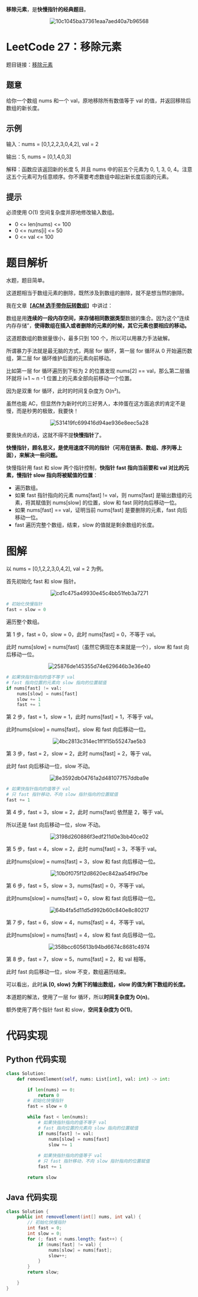**移除元素**，是**快慢指针的经典题目**。

<div align=center>

![10c1045ba37361eaa7aed40a7b96568](https://gitee.com/codegoudan/codegoudanIMG/raw/master/202112/20211217_181156126_0.jpg)

</div>

# LeetCode 27：移除元素

题目链接：[移除元素](https://leetcode-cn.com/problems/remove-element/)



## 题意

给你一个数组 nums 和一个 val，原地移除所有数值等于 val 的值，并返回移除后数组的新长度。



## 示例

输入：nums = [0,1,2,2,3,0,4,2], val = 2

输出：5, nums = [0,1,4,0,3]

解释：函数应该返回新的长度 5, 并且 nums 中的前五个元素为 0, 1, 3, 0, 4。注意这五个元素可为任意顺序。你不需要考虑数组中超出新长度后面的元素。



## 提示

必须使用 O(1) 空间复杂度并原地修改输入数组。

- 0 <= len(nums) <= 100
- 0 <= nums[i] <= 50
- 0 <= val <= 100



# 题目解析

水题，题目简单。

这道题相当于数组元素的删除，既然涉及到数组的删除，就不是想当然的删除。

我在文章【[**ACM 选手带你玩转数组**](http://mp.weixin.qq.com/s?__biz=MzI0NjAxMDU5NA==&mid=2475918890&idx=1&sn=b5dbd85bbe358d7b1668e2d9c27e2122&chksm=ff22e1a7c85568b122279e836dec029dcc9b6a8049cf84c659ccff6f69eb29e6187912b1de66&scene=21#wechat_redirect)】中讲过：

数组是用**连续的一段内存空间，来存储相同数据类型**数据的集合。因为这个“连续内存存储”，**使得数组在插入或者删除的元素的时候，其它元素也要相应的移动。**

这道题数组的数据量很小，最多只到 100 个，所以可以用暴力手法破解。

所谓暴力手法就是最无脑的方式，两层 for 循环，第一层 for 循环从 0 开始遍历数组，第二层 for 循环维护后面的元素向前移动。

比如第一层 for 循环遍历到下标为 2 的位置发现 nums[2] == val，那么第二层循环就将 i+1 ~ n -1 位置上的元素全部向前移动一个位置。

因为是双重 for 循环，此时的时间复杂度为 O(n²)。

虽然也能 AC，但显然作为新时代的三好男人，本帅蛋在这方面追求的肯定不是慢，而是秒男的极致，我要快！

<div align=center>

![531419fc699416d94ae936e8eec5a28](https://gitee.com/codegoudan/codegoudanIMG/raw/master/202112/20211217_181403277_0.jpg)

</div>

要我快点的话，这就不得不提**快慢指针**了。

**快慢指针，顾名思义，是使用速度不同的指针（可用在链表、数组、序列等上面），来解决一些问题。**

快慢指针用 fast 和 slow 两个指针控制，**快指针 fast 指向当前要和 val 对比的元素，慢指针 slow 指向将被赋值的位置**：

- 遍历数组。
- 如果 fast 指针指向的元素 nums[fast] != val，则 nums[fast] 是输出数组的元素，将其赋值到 nums[slow] 的位置，slow 和 fast 同时向后移动一位。
- 如果 nums[fast] == val，证明当前 nums[fast] 是要删除的元素，fast 向后移动一位。
- fast 遍历完整个数组，结束，slow 的值就是剩余数组的长度。



# 图解

以 nums = [0,1,2,2,3,0,4,2], val = 2 为例。

首先初始化 fast 和 slow 指针。

<div align=center>

![cd1c475a49930e45c4bb51feb3a7271](https://gitee.com/codegoudan/codegoudanIMG/raw/master/202112/20211217_181510203_0.jpg)

</div>

```Python
# 初始化快慢指针
fast = slow = 0
```

遍历整个数组。

第 1 步，fast = 0，slow = 0，此时 nums[fast] = 0，不等于 val。

此时 nums[slow] = nums[fast]（虽然它俩现在本来就是一个），slow 和 fast 向后移动一位。

<div align=center>

![25876de145355d74e629646b3e36e40](https://gitee.com/codegoudan/codegoudanIMG/raw/master/202112/20211217_181544348_0.jpg)

</div>

```Python
# 如果快指针指向的值不等于 val
# fast 指向位置的元素向 slow 指向的位置赋值
if nums[fast] != val:
    nums[slow] = nums[fast]
    slow += 1
    fast += 1
```

第 2 步，fast = 1，slow = 1，此时 nums[fast] = 1，不等于 val。

此时nums[slow] = nums[fast]，slow 和 fast 向后移动一位。

<div align=center>

![4bc2813c314ec1ff1f15b55247ae5b3](https://gitee.com/codegoudan/codegoudanIMG/raw/master/202112/20211217_181616368_0.jpg)

</div>

第 3 步，fast = 2，slow = 2，此时 nums[fast] = 2，等于 val。

此时 fast 向后移动一位，slow 不动。

<div align=center>

![8e3592db04761a2d481077f57ddba9e](https://gitee.com/codegoudan/codegoudanIMG/raw/master/202112/20211217_181637893_0.jpg)

</div>

```Python
# 如果快指针指向的值等于 val
# 只 fast 指针移动，不向 slow 指针指向的位置赋值
fast += 1
```

第 4 步，fast = 3，slow = 2，此时 nums[fast] 依然是 2，等于 val。

所以还是 fast 向后移动一位，slow 不动。

<div align=center>

![3198d260886f3edf211d0e3bb40ce02](https://gitee.com/codegoudan/codegoudanIMG/raw/master/202112/20211217_181716945_0.jpg)

</div>

第 5 步，fast = 4，slow = 2，此时 nums[fast] = 3，不等于 val。

此时nums[slow] = nums[fast] = 3，slow 和 fast 向后移动一位。

<div align=center>

![10b0f075f12d8620ec842aa54f9d7be](https://gitee.com/codegoudan/codegoudanIMG/raw/master/202112/20211217_181733887_0.jpg)

</div>

第 6 步，fast = 5，slow = 3，nums[fast] = 0，不等于 val。

此时nums[slow] = nums[fast] = 0，slow 和 fast 向后移动一位。

<div align=center>

![64b4fa5d11d5d992b60c840e8c80217](https://gitee.com/codegoudan/codegoudanIMG/raw/master/202112/20211217_181755237_0.jpg)

</div>

第 7 步，fast = 6，slow = 4，nums[fast] = 4，不等于 val。

此时nums[slow] = nums[fast] = 4，slow 和 fast 向后移动一位。

<div align=center>

![358bcc605613b94bd6674c8681c4974](https://gitee.com/codegoudan/codegoudanIMG/raw/master/202112/20211217_181818439_0.jpg)

</div>

第 8 步，fast = 7，slow = 5，nums[fast] = 2，和 val 相等。

此时 fast 向后移动一位，slow 不变，数组遍历结束。

可以看出，此时**从 [0, slow) 为剩下的输出数组，slow 的值为剩下数组的长度。**

本道题的解法，使用了一层 for 循环，所以**时间复杂度为 O(n)**。

额外使用了两个指针 fast 和 slow，**空间复杂度为 O(1)**。



# 代码实现



## Python 代码实现

```Python
class Solution:
    def removeElement(self, nums: List[int], val: int) -> int:

        if len(nums) == 0:
            return 0
        # 初始化快慢指针
        fast = slow = 0

        while fast < len(nums):
            # 如果快指针指向的值不等于 val
            # fast 指向位置的元素向 slow 指向的位置赋值
            if nums[fast] != val:
                nums[slow] = nums[fast]
                slow += 1
            
            # 如果快指针指向的值等于 val
            # 只 fast 指针移动，不向 slow 指针指向的位置赋值
            fast += 1

        return slow
```



## Java 代码实现

```java
class Solution {
    public int removeElement(int[] nums, int val) {
        // 初始化快慢指针
        int fast = 0;
        int slow = 0;
        for (; fast < nums.length; fast++) {
            if (nums[fast] != val) {
                nums[slow] = nums[fast];
                slow++;
            }
        }
        return slow;

    }
}
```



